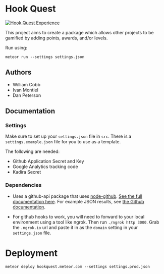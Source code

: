 # Hook Quest

[![Hook Quest Experience](http://hookquest.meteor.com/api/mantaray-ar-side-projects/hook-quest/badge "Experience up for grabs")](http://hookquest.meteor.com/g/mantaray-ar-side-projects/hook-quest)


This project aims to create a package which allows other projects to be gamified by adding points, awards, and/or levels.

Run using:
```
meteor run --settings settings.json 
```

## Authors

* William Cobb
* Ivan Montiel
* Dan Peterson

## Documentation

### Settings

Make sure to set up your `settings.json` file in `src`. There is a `settings.example.json` file for you to use as a template.

The following are needed:

* Github Application Secret and Key
* Google Analytics tracking code
* Kadira Secret

### Dependencies

* Uses a github-api package that uses [node-github](https://github.com/mikedeboer/node-github). [See the full documentation here](http://mikedeboer.github.io/node-github/#issues.prototype.repoIssues). For example JSON results, see [the Github documentation](https://developer.github.com/v3/issues/#list-issues-for-a-repository).

* For github hooks to work, you will need to forward to your local environment using a tool like ngrok. Then run `./ngrok http 3000`. Grab the `.ngrok.io` url and paste it in as the `domain` setting in your `settings.json` file.

# Deployment

`meteor deploy hookquest.meteor.com --settings settings.prod.json`
